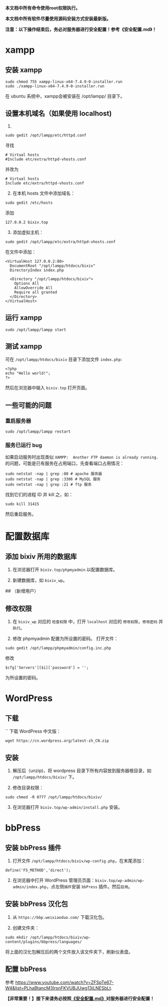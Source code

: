 **本文档中所有命令使用root权限执行。**

**本文档中所有软件尽量使用源码安装方式安装最新版。**

**注意：以下操作结束后，务必对服务器进行安全配置！参考《安全配置.md》！**

# xampp

## 安装 xampp

```
sudo chmod 755 xampp-linux-x64-7.4.9-0-installer.run
sudo ./xampp-linux-x64-7.4.9-0-installer.run
```

在 ubuntu 系统中，xampp会被安装在 /opt/lampp/ 目录下。

## 设置本机域名（如果使用 localhost)
1. 
```
sudo gedit /opt/lampp/etc/httpd.conf
```
寻找
```
# Virtual hosts
#Include etc/extra/httpd-vhosts.conf
```
并改为
```
# Virtual hosts
Include etc/extra/httpd-vhosts.conf
```

2. 在本机 hosts 文件中添加域名：
```
sudo gedit /etc/hosts
```
添加
```
127.0.0.2 bixiv.top
```

3. 添加虚拟主机：
```
sudo gedit /opt/lampp/etc/extra/httpd-vhosts.conf
```
在文件中添加：
```
<VirtualHost 127.0.0.2:80>
  DocumentRoot "/opt/lampp/htdocs/bixiv"
  DirectoryIndex index.php

  <Directory "/opt/lampp/htdocs/bixiv">
	Options All
	AllowOverride All
	Require all granted
  </Directory>
</VirtualHost>
```

## 运行 xampp
```
sudo /opt/lampp/lampp start
```

## 测试 xampp

可在 `/opt/lampp/htdocs/bixiv` 目录下添加文件 `index.php`:
```
<?php
echo "Hello world!";
?>
```
然后在浏览器中输入 `bixiv.top` 打开页面。

## 一些可能的问题

### 重启服务器
```
sudo /opt/lampp/lampp restart
```

### 服务已运行 bug

如果启动服务时出现类似 `XAMPP:  Another FTP daemon is already running.` 的问题，可能是已有服务在占用端口，先查看端口占用情况：
```
sudo netstat -nap | grep :80 # apache 服务器
sudo netstat -nap | grep :3306 # MySQL 服务
sudo netstat -nap | grep :21 # ftp 服务
```
找到它们的进程 ID 并 kill 之，如：
```
sudo kill 31415
```
然后重启服务。


# 配置数据库

## 添加 bixiv 所用的数据库

1. 在浏览器打开 `bixiv.top/phpmyadmin` 以配置数据库。

2. 新建数据库，如 `bixiv_wp`。

## （新增用户）	

## 修改权限

1. 在 `bixiv_wp` 对应的 `检查权限` 中，打开 `localhost` 对应的 `修改权限`，`修改密码` 并 `执行`。

2. 修改 phpmyadmin 配置为所设置的密码。
打开文件：
```
sudo gedit /opt/lampp/phpmyadmin/config.inc.php
```
修改
```
$cfg['Servers'][$i]['password'] = '';
```
为所设置的密码。


# WordPress

## 下载
``
下载 WordPress 中文版：
```
wget https://cn.wordpress.org/latest-zh_CN.zip
```

## 安装

1. 解压后（unzip)，将 wordpress 目录下所有内容放到服务器根目录，如 `/opt/lampp/htdocs/bixiv/` 下。

2. 修改目录权限：
```
sudo chmod -R 0777 /opt/lampp/htdocs/bixiv/
```

3. 在浏览器打开 `bixiv.top/wp-admin/install.php` 安装。


# bbPress

## 安装 bbPress 插件

1. 打开文件 `/opt/lampp/htdocs/bixiv/wp-config.php`，在末尾添加：
```
define('FS_METHOD','direct');
```

2. 在浏览器中打开 WordPress 管理员页面：`bixiv.top/wp-admin/wp-admin/index.php`，点左侧`插件`安装 `bbPress` 插件。然后`启用`。

## 安装 bbPress 汉化包

1. 从 `https://bbp.weixiaoduo.com/` 下载汉化包。

2. 创建文件夹：
```
sudo mkdir /opt/lampp/htdocs/bixiv/wp-content/plugins/bbpress/languages/
```
将上面的汉化包解压后的两个文件放入该文件夹下，刷新仪表盘。

## 配置 bbPress

参考 https://www.youtube.com/watch?v=ZFSpTe67-W4&list=PLhaBtancM3IrsnFKVUBJUwg13iLNESbLt.


**【非常重要！】接下来请务必按照[《安全配置.md》](安全配置.md)对服务器进行安全配置！**
